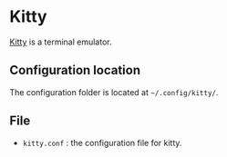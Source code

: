 # Kitty
[Kitty](https://sw.kovidgoyal.net/kitty/) is a terminal emulator.

## Configuration location
The configuration folder is located at `~/.config/kitty/`.

## File
- `kitty.conf` : the configuration file for kitty.
